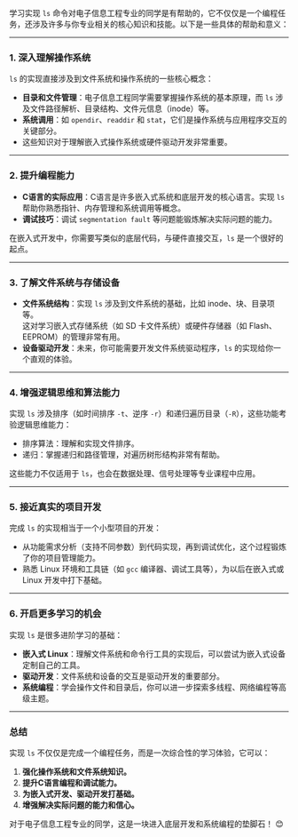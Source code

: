 学习实现 `ls` 命令对电子信息工程专业的同学是有帮助的，它不仅仅是一个编程任务，还涉及许多与你专业相关的核心知识和技能。以下是一些具体的帮助和意义：

---

### **1. 深入理解操作系统**

`ls` 的实现直接涉及到文件系统和操作系统的一些核心概念：

- **目录和文件管理**：电子信息工程同学需要掌握操作系统的基本原理，而 `ls` 涉及文件路径解析、目录结构、文件元信息（inode）等。
- **系统调用**：如 `opendir`、`readdir` 和 `stat`，它们是操作系统与应用程序交互的关键部分。
- 这些知识对于理解嵌入式操作系统或硬件驱动开发非常重要。

---

### **2. 提升编程能力**

- **C语言的实际应用**：C语言是许多嵌入式系统和底层开发的核心语言。实现 `ls` 帮助你熟悉指针、内存管理和系统调用等概念。
- **调试技巧**：调试 `segmentation fault` 等问题能锻炼解决实际问题的能力。

在嵌入式开发中，你需要写类似的底层代码，与硬件直接交互，`ls` 是一个很好的起点。

---

### **3. 了解文件系统与存储设备**

- **文件系统结构**：实现 `ls` 涉及到文件系统的基础，比如 inode、块、目录项等。  
    这对学习嵌入式存储系统（如 SD 卡文件系统）或硬件存储器（如 Flash、EEPROM）的管理非常有用。
- **设备驱动开发**：未来，你可能需要开发文件系统驱动程序，`ls` 的实现给你一个直观的体验。

---

### **4. 增强逻辑思维和算法能力**

实现 `ls` 涉及排序（如时间排序 `-t`、逆序 `-r`）和递归遍历目录（`-R`），这些功能考验逻辑思维能力：

- 排序算法：理解和实现文件排序。
- 递归：掌握递归和路径管理，对遍历树形结构非常有帮助。

这些能力不仅适用于 `ls`，也会在数据处理、信号处理等专业课程中应用。

---

### **5. 接近真实的项目开发**

完成 `ls` 的实现相当于一个小型项目的开发：

- 从功能需求分析（支持不同参数）到代码实现，再到调试优化，这个过程锻炼了你的项目管理能力。
- 熟悉 Linux 环境和工具链（如 `gcc` 编译器、调试工具等），为以后在嵌入式或 Linux 开发中打下基础。

---

### **6. 开启更多学习的机会**

实现 `ls` 是很多进阶学习的基础：

- **嵌入式 Linux**：理解文件系统和命令行工具的实现后，可以尝试为嵌入式设备定制自己的工具。
- **驱动开发**：文件系统和设备的交互是驱动开发的重要部分。
- **系统编程**：学会操作文件和目录后，你可以进一步探索多线程、网络编程等高级主题。

---

### **总结**

实现 `ls` 不仅仅是完成一个编程任务，而是一次综合性的学习体验，它可以：

1. **强化操作系统和文件系统知识。**
2. **提升C语言编程和调试能力。**
3. **为嵌入式开发、驱动开发打基础。**
4. **增强解决实际问题的能力和信心。**

对于电子信息工程专业的同学，这是一块进入底层开发和系统编程的垫脚石！ 😊